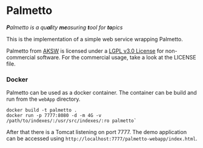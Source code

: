 Palmetto
========
<i><b>P</b>almetto is a qu<b>al</b>ity <b>me</b>asuring <b>t</b>ool for <b>to</b>pics</i>

This is the implementation of a simple web service wrapping Palmetto.

<span xmlns:dct="http://purl.org/dc/terms/" property="dct:title">Palmetto</span> from <a xmlns:cc="http://creativecommons.org/ns#" href="http://aksw.org" property="cc:attributionName" rel="cc:attributionURL">AKSW</a> is licensed under a <a rel="license" href="http://www.gnu.org/licenses/lgpl-3.0.txt">LGPL v3.0 License</a> for non-commercial software. For the commercial usage, take a look at the LICENSE file.

### Docker

Palmetto can be used as a docker container. The container can be build and run from the `webApp` directory.

```
docker build -t palmetto .
docker run -p 7777:8080 -d -m 4G -v /path/to/indexes/:/usr/src/indexes/:ro palmetto`
```

After that there is a Tomcat listening on port 7777. The demo application can be accessed using `http://localhost:7777/palmetto-webapp/index.html`.